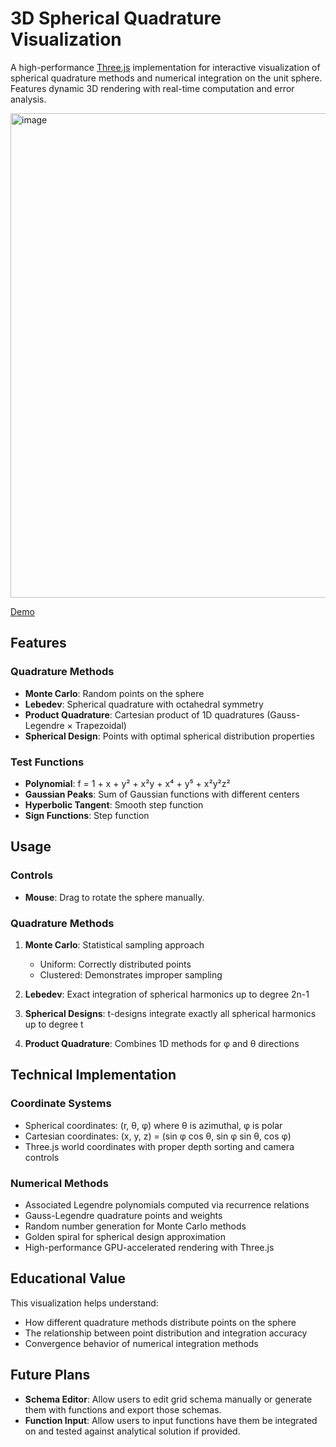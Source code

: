 # 3D Spherical Quadrature Visualization

A high-performance [Three.js](https://threejs.org/) implementation for interactive visualization of spherical quadrature methods and numerical integration on the unit sphere. Features dynamic 3D rendering with real-time computation and error analysis.

<img width="1660" height="775" alt="image" src="https://github.com/user-attachments/assets/6c9d1921-886e-4a5a-849c-47193c679137" />

[Demo](https://www.mhdeeb.com/grad)

## Features

### Quadrature Methods
- **Monte Carlo**: Random points on the sphere
- **Lebedev**: Spherical quadrature with octahedral symmetry
- **Product Quadrature**: Cartesian product of 1D quadratures (Gauss-Legendre × Trapezoidal)
- **Spherical Design**: Points with optimal spherical distribution properties

### Test Functions
- **Polynomial**: f = 1 + x + y² + x²y + x⁴ + y⁵ + x²y²z²
- **Gaussian Peaks**: Sum of Gaussian functions with different centers
- **Hyperbolic Tangent**: Smooth step function
- **Sign Functions**: Step function

## Usage

### Controls
- **Mouse**: Drag to rotate the sphere manually.

### Quadrature Methods
1. **Monte Carlo**: Statistical sampling approach
   - Uniform: Correctly distributed points
   - Clustered: Demonstrates improper sampling

2. **Lebedev**: Exact integration of spherical harmonics up to degree 2n-1

3. **Spherical Designs**: t-designs integrate exactly all spherical harmonics up to degree t

4. **Product Quadrature**: Combines 1D methods for φ and θ directions

## Technical Implementation

### Coordinate Systems
- Spherical coordinates: (r, θ, φ) where θ is azimuthal, φ is polar
- Cartesian coordinates: (x, y, z) = (sin φ cos θ, sin φ sin θ, cos φ)
- Three.js world coordinates with proper depth sorting and camera controls

### Numerical Methods
- Associated Legendre polynomials computed via recurrence relations
- Gauss-Legendre quadrature points and weights
- Random number generation for Monte Carlo methods
- Golden spiral for spherical design approximation
- High-performance GPU-accelerated rendering with Three.js

## Educational Value

This visualization helps understand:
- How different quadrature methods distribute points on the sphere
- The relationship between point distribution and integration accuracy
- Convergence behavior of numerical integration methods

## Future Plans

- **Schema Editor**: Allow users to edit grid schema manually or generate them with functions and export those schemas.
- **Function Input**: Allow users to input functions have them be integrated on and tested against analytical solution if provided.
